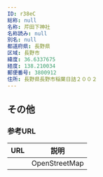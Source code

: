 ```yaml
---
ID: r38eC
総称: null
名称: 芹田下神社
名称読み: null
別名: null
都道府県: 長野県
区域: 長野市
緯度: 36.6337675
経度: 138.210034
郵便番号: 3800912
住所: 長野県長野市稲葉日詰２００２
---
```


## その他

### 参考URL

| URL | 説明          |
| --- | ------------- |
|     | OpenStreetMap |
